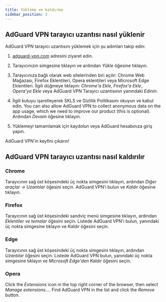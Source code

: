 ```yaml
---
title: Yükleme ve kaldırma
sidebar_position: 2
---
```


## AdGuard VPN tarayıcı uzantısı nasıl yüklenir

AdGuard VPN tarayıcı uzantısını yüklemek için şu adımları takip edin:

1. [adguard-vpn.com](https://adguard-vpn.com/browser-extension/overview.html) adresini ziyaret edin.

2. Tarayıcınızın simgesine tıklayın ve ardından *Yükle* öğesine tıklayın.

3. Tarayıcınıza bağlı olarak web sitelerinden biri açılır: Chrome Web Mağazası, Firefox Eklentileri, Opera eklentileri veya Microsoft Edge Eklentileri. İlgili düğmeye tıklayın: *Chrome'a Ekle*, *Firefox'a Ekle*, *Opera'ya Ekle* veya AdGuard VPN Tarayıcı uzantısının yanındaki *Edinin*.

4. İlgili kutuyu işaretleyerek SKLS ve Gizlilik Politikasını okuyun ve kabul edin. You can also allow AdGuard VPN to collect anonymous data on the app usage, which we need to improve our product (this is optional). Ardından *Devam* öğesine tıklayın.

5. Yüklemeyi tamamlamak için kaydolun veya AdGuard hesabınıza giriş yapın.

AdGuard VPN'in keyfini çıkarın!

## AdGuard VPN tarayıcı uzantısı nasıl kaldırılır

### Chrome

Tarayıcının sağ üst köşesindeki üç nokta simgesini tıklayın, ardından *Diğer araçlar → Uzantılar* öğesini seçin. AdGuard VPN'i bulun ve *Kaldır* öğesine tıklayın.

### Firefox

Tarayıcının sağ üst köşesindeki sandviç menü simgesine tıklayın, ardından *Eklentiler ve temalar* öğesini seçin. Listede AdGuard VPN'i bulun, yanındaki üç nokta simgesine tıklayın ve *Kaldır* öğesini seçin.

### Edge

Tarayıcının sağ üst köşesindeki üç nokta simgesini tıklayın, ardından *Uzantılar* öğesini seçin. Listede AdGuard VPN bulun, yanındaki üç nokta simgesine tıklayın ve *Microsoft Edge'den Kaldır* öğesini seçin.

### Opera

Click the *Extensions* icon in the top right corner of the browser, then select *Manage extensions...*. Find AdGuard VPN in the list and click the *Remove* button.  
